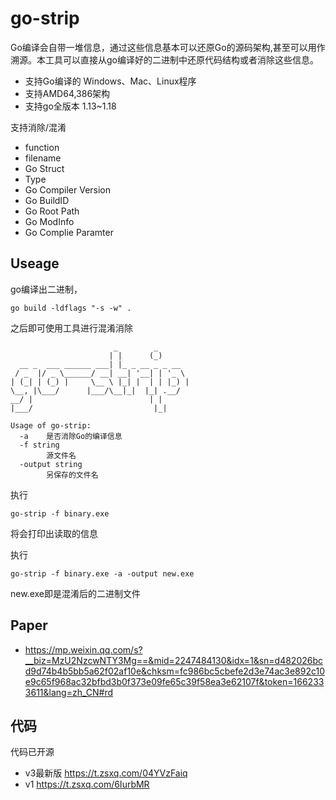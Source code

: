# go-strip
Go编译会自带一堆信息，通过这些信息基本可以还原Go的源码架构,甚至可以用作溯源。本工具可以直接从go编译好的二进制中还原代码结构或者消除这些信息。

- 支持Go编译的 Windows、Mac、Linux程序
- 支持AMD64,386架构
- 支持go全版本 1.13~1.18

支持消除/混淆
- function
- filename
- Go Struct
- Type
- Go Compiler Version
- Go BuildID
- Go Root Path
- Go ModInfo
- Go Complie Paramter

## Useage
go编译出二进制，
```
go build -ldflags "-s -w" .
```
之后即可使用工具进行混淆消除
```
                       _        _
                      | |      (_)
  __ _  ___ ______ ___| |_ _ __ _ _ __
 / _  |/ _ \______/ __| __| '__| | '_ \
| (_| | (_) |     \__ \ |_| |  | | |_) |
\__, |\___/      |___/\__|_|  |_| .__/
__/ |                          | |
|___/                           |_|

Usage of go-strip:
  -a    是否消除Go的编译信息
  -f string
        源文件名
  -output string
        另保存的文件名
```
执行
```
go-strip -f binary.exe
```
将会打印出读取的信息

执行
```
go-strip -f binary.exe -a -output new.exe
```
new.exe即是混淆后的二进制文件
## Paper
- https://mp.weixin.qq.com/s?__biz=MzU2NzcwNTY3Mg==&mid=2247484130&idx=1&sn=d482026bcd9d74b4b5bb5a62f02af10e&chksm=fc986bc5cbefe2d3e74ac3e892c10e9c65f968ac32bfbd3b0f373e09fe65c39f58ea3e62107f&token=1662333611&lang=zh_CN#rd

## 代码
代码已开源  
- v3最新版 https://t.zsxq.com/04YVzFaiq
- v1 https://t.zsxq.com/6IurbMR
